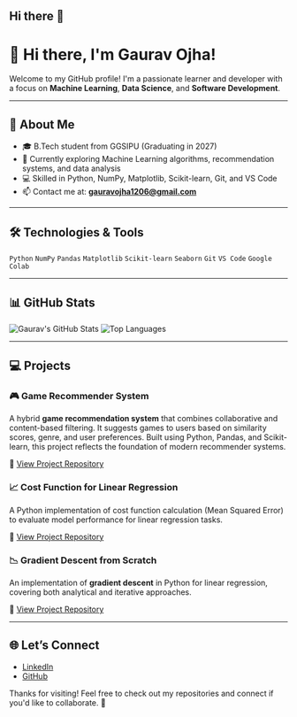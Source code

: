 ## Hi there 👋
# 👋 Hi there, I'm Gaurav Ojha!

Welcome to my GitHub profile! I'm a passionate learner and developer with a focus on **Machine Learning**, **Data Science**, and **Software Development**.

---

## 🚀 About Me

- 🎓 B.Tech student from GGSIPU (Graduating in 2027)
- 🌱 Currently exploring Machine Learning algorithms, recommendation systems, and data analysis
- 💻 Skilled in Python, NumPy, Matplotlib, Scikit-learn, Git, and VS Code
- 📫 Contact me at: **gauravojha1206@gmail.com**

---

## 🛠️ Technologies & Tools

`Python` `NumPy` `Pandas` `Matplotlib` `Scikit-learn` `Seaborn` `Git` `VS Code` `Google Colab`

---

## 📊 GitHub Stats

![Gaurav's GitHub Stats](https://github-readme-stats.vercel.app/api?username=GauravOjha2&show_icons=true&theme=radical)
![Top Languages](https://github-readme-stats.vercel.app/api/top-langs/?username=GauravOjha2&layout=compact&theme=radical)

---

## 💻 Projects

### 🎮 Game Recommender System
A hybrid **game recommendation system** that combines collaborative and content-based filtering. It suggests games to users based on similarity scores, genre, and user preferences. Built using Python, Pandas, and Scikit-learn, this project reflects the foundation of modern recommender systems.

🔗 [View Project Repository](https://github.com/GauravOjha2/Game-Recommendation-System)

### 📈 Cost Function for Linear Regression  
A Python implementation of cost function calculation (Mean Squared Error) to evaluate model performance for linear regression tasks.

🔗 [View Project Repository](https://github.com/GauravOjha2/Cost-function-for-Linear-Regression)

### 📉 Gradient Descent from Scratch  
An implementation of **gradient descent** in Python for linear regression, covering both analytical and iterative approaches.

🔗 [View Project Repository](https://github.com/GauravOjha2/Gradient-descent)

---

## 🌐 Let’s Connect

- [LinkedIn](https://www.linkedin.com/in/gauravojha2/)  
- [GitHub](https://github.com/GauravOjha2)

Thanks for visiting! Feel free to check out my repositories and connect if you'd like to collaborate. 🚀

<!--
**GauravOjha2/GauravOjha2** is a ✨ _special_ ✨ repository because its `README.md` (this file) appears on your GitHub profile.

Here are some ideas to get you started:

- 🔭 I’m currently working on ...
- 🌱 I’m currently learning ...
- 👯 I’m looking to collaborate on ...
- 🤔 I’m looking for help with ...
- 💬 Ask me about ...
- 📫 How to reach me: ...
- 😄 Pronouns: ...
- ⚡ Fun fact: ...
-->
